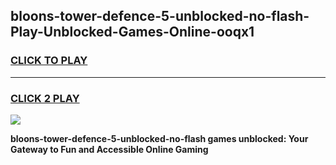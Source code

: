
## bloons-tower-defence-5-unblocked-no-flash-Play-Unblocked-Games-Online-ooqx1
<h3>
<a href="https://premium76.site?title=bloons-tower-defence-5-unblocked-no-flash&ref=25A">CLICK TO PLAY</a></h3>
<hr>

<h3>
<a href="https://premium76.site?title=bloons-tower-defence-5-unblocked-no-flash&ref=25A">CLICK 2 PLAY</a>
  
</h3>

<a href="https://premium76.site?title=bloons-tower-defence-5-unblocked-no-flash&ref=25A"><img src="https://clearcache.store/games.png"></a>


**bloons-tower-defence-5-unblocked-no-flash games unblocked: Your Gateway to Fun and Accessible Online Gaming**
